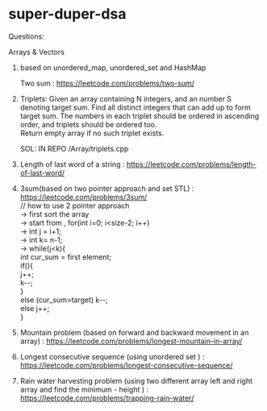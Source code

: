 # super-duper-dsa


Questions:

Arrays & Vectors

1. based on unordered_map, unordered_set and HashMap

	Two sum : https://leetcode.com/problems/two-sum/

2. Triplets:
	Given an array containing N integers, and an number S denoting target sum.
	Find all distinct integers that can add up to form target sum. The numbers in each triplet should be ordered in ascending order, and triplets should be ordered too. 	
	Return empty array if no such triplet exists.

	SOL: IN REPO /Array/triplets.cpp
	
3. Length of last word of a string  :  https://leetcode.com/problems/length-of-last-word/

4. 3sum(based on two pointer approach and set STL) : https://leetcode.com/problems/3sum/
   <br>// how to use 2 pointer approach 
   <br>-> first sort the array 
   <br>-> start from , for(int i=0; i<size-2; i++) 
   <br>-> int j = i+1;
   <br>-> int k= n-1;
   <br>-> while(j<k){
   	<br>int cur_sum = first element;
	<br>if(){
		<br>j++;
		<br>k--;
		<br>}
	<br>else (cur_sum>target) k--;
	<br>else j++;
   	<br>}
	
5. Mountain problem (based on forward and backward movement in an array) : https://leetcode.com/problems/longest-mountain-in-array/

6. Longest consecutive sequence (using unordered set ) : https://leetcode.com/problems/longest-consecutive-sequence/

7. Rain water harvesting problem (using two different array left and right array and find the minimum - height ) : https://leetcode.com/problems/trapping-rain-water/


   

